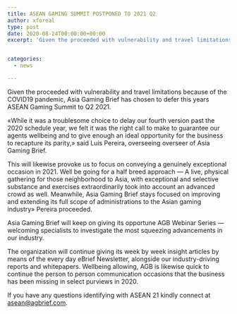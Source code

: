 ```yaml
---
title: ASEAN GAMING SUMMIT POSTPONED TO 2021 Q2
author: xforeal 
type: post
date: 2020-08-24T00:00:00+00:00
excerpt: 'Given the proceeded with vulnerability and travel limitations because of the COVID19 pandemic, Asia Gaming Brief has chosen to delay this years ASEAN Gaming Summit to Q2 2021 '


categories:
  - news

---
```

Given the proceeded with vulnerability and travel limitations because of the COVID19 pandemic, Asia Gaming Brief has chosen to defer this years ASEAN Gaming Summit to Q2 2021. 

&#171;While it was a troublesome choice to delay our fourth version past the 2020 schedule year, we felt it was the right call to make to guarantee our agents wellbeing and to give enough an ideal opportunity for the business to recapture its parity,&#187; said Luis Pereira, overseeing overseer of Asia Gaming Brief. 

This will likewise provoke us to focus on conveying a genuinely exceptional occasion in 2021. Well be going for a half breed approach &#8212; A live, physical gathering for those neighborhood to Asia, with exceptional and selective substance and exercises extraordinarily took into account an advanced crowd as well. Meanwhile, Asia Gaming Brief stays focused on improving and extending its full scope of administrations to the Asian gaming industry&#187; Pereira proceeded. 

Asia Gaming Brief will keep on giving its opportune AGB Webinar Series &#8212; welcoming specialists to investigate the most squeezing advancements in our industry. 

The organization will continue giving its week by week insight articles by means of the every day eBrief Newsletter, alongside our industry-driving reports and whitepapers. Wellbeing allowing, AGB is likewise quick to continue the person to person communication occasions that the business has been missing in select purviews in 2020. 

If you have any questions identifying with ASEAN 21 kindly connect at asean@agbrief.com.